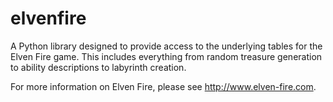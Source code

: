elvenfire
=========

A Python library designed to provide access to the underlying tables for the Elven Fire game. This includes everything from random treasure generation to ability descriptions to labyrinth creation.

For more information on Elven Fire, please see http://www.elven-fire.com.